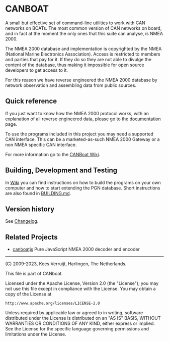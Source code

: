 # CANBOAT

A small but effective set of command-line utilities to work with CAN networks on BOATs.  The most common version of CAN networks on board, and in fact at the moment the only ones that this suite can analyse, is NMEA 2000.

The NMEA 2000 database and implementation is copyrighted by the NMEA (National Marine Electronics Association). Access is restricted to members and parties that pay for it. If they do so they are not able to divulge the content of the database, thus making it impossible for open source developers to get access to it.

For this reason we have reverse engineered the NMEA 2000 database by network observation and assembling data from public sources.

## Quick reference

If you just want to know how the NMEA 2000 protocol works, with an explanation of all reverse engineered data, please go to the
[documentation](https://canboat.github.io/canboat) page.

To use the programs included in this project you may need a supported CAN interface. This can be a marketed-as-such NMEA 2000 Gateway or a non NMEA specific CAN interface. 

For more information go to the [CANBoat Wiki](http://github.com/canboat/canboat/wiki).

## Building, Development and Testing

In [Wiki](https://github.com/canboat/canboat/wiki) you can find instructions on how to build the programs on your own computer 
and how to start extending the PGN database. Short instructions are also found in [BUILDING.md](./BUILDING.md).

## Version history

See [Changelog](CHANGELOG.md).

## Related Projects

- [canboatjs](https://github.com/canboat/canboatjs) Pure JavaScript NMEA 2000 decoder and encoder


---

(C) 2009-2023, Kees Verruijt, Harlingen, The Netherlands.

This file is part of CANboat.

Licensed under the Apache License, Version 2.0 (the "License");
you may not use this file except in compliance with the License.
You may obtain a copy of the License at

    http://www.apache.org/licenses/LICENSE-2.0

Unless required by applicable law or agreed to in writing, software
distributed under the License is distributed on an "AS IS" BASIS,
WITHOUT WARRANTIES OR CONDITIONS OF ANY KIND, either express or implied.
See the License for the specific language governing permissions and
limitations under the License.
